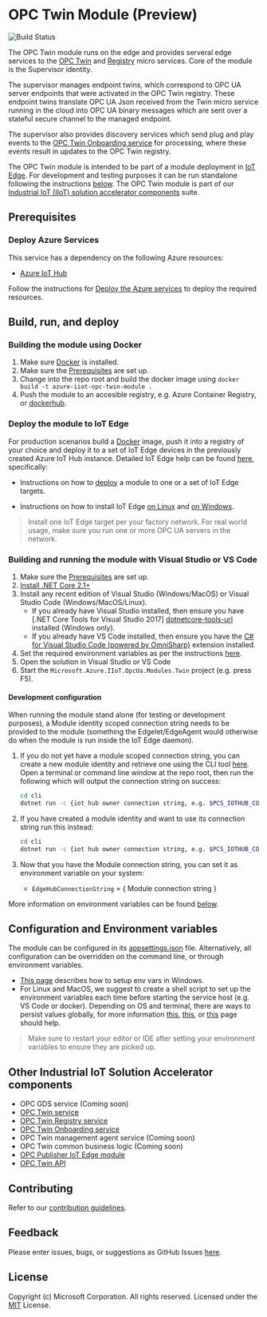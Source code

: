 # OPC Twin Module (Preview)

![Build Status](https://msazure.visualstudio.com/_apis/public/build/definitions/b32aa71e-8ed2-41b2-9d77-5bc261222004/33979/badge)

The OPC Twin module runs on the edge and provides serveral edge services to the [OPC Twin](https://github.com/Azure/azure-iiot-opc-twin-service) and [Registry](https://github.com/Azure/azure-iiot-opc-registry-service) micro services. Core of the module is the Supervisor identity.

The supervisor manages endpoint twins, which correspond to OPC UA server endpoints that were activated in the OPC Twin registry.  These endpoint twins translate OPC UA Json received from the Twin micro service running in the cloud into OPC UA binary messages which are sent over a stateful secure channel to the managed endpoint.

The supervisor also provides discovery services which send plug and play events to the [OPC Twin Onboarding service](https://github.com/Azure/azure-iiot-opc-twin-onboarding) for processing, where these events result in updates to the OPC Twin registry.

The OPC Twin module is intended to be part of a module deployment in [IoT Edge][iotedge-url].  For development and testing purposes it can be run standalone following the instructions [below](#Build-and-Run).  The OPC Twin module is part of our [Industrial IoT (IIoT) solution accelerator components](#Other-Industrial-IoT-Solution-Accelerator-components) suite.

## Prerequisites

### Deploy Azure Services

This service has a dependency on the following Azure resources:

* [Azure IoT Hub][iothub-docs-url]

Follow the instructions for [Deploy the Azure services][deploy-local] to deploy the required resources.

## Build, run, and deploy

### Building the module using Docker

1. Make sure [Docker][docker-url] is installed.
1. Make sure the [Prerequisites](#prerequisites) are set up.
1. Change into the repo root and build the docker image using `docker build -t azure-iiot-opc-twin-module .`
1. Push the module to an accesible registry, e.g. Azure Container Registry, or [dockerhub][dockerhub-url].

### Deploy the module to IoT Edge

For production scenarios build a [Docker](#Building-the-module-using-Docker) image, push it into a registry of your choice and deploy it to a set of IoT Edge devices in the previously created Azure IoT Hub instance.  Detailed IoT Edge help can be found [here][iotedge-docs-url], specifically:

* Instructions on how to [deploy](https://docs.microsoft.com/en-us/azure/iot-edge/how-to-deploy-modules-portal) a module to one or a set of IoT Edge targets.

* Instructions on how to install IoT Edge [on Linux](https://docs.microsoft.com/en-us/azure/iot-edge/quickstart-linux) and [on Windows](https://docs.microsoft.com/en-us/azure/iot-edge/quickstart).

> Install one IoT Edge target per your factory network.  For real world usage, make sure you run one or more OPC UA servers in the network.

### Building and running the module with Visual Studio or VS Code

1. Make sure the [Prerequisites](#Prerequisites) are set up.
1. [Install .NET Core 2.1+][dotnet-install]
1. Install any recent edition of Visual Studio (Windows/MacOS) or Visual Studio Code (Windows/MacOS/Linux).
   * If you already have Visual Studio installed, then ensure you have [.NET Core Tools for Visual Studio 2017] [dotnetcore-tools-url] installed (Windows only).
   * If you already have VS Code installed, then ensure you have the [C# for Visual Studio Code (powered by OmniSharp)][omnisharp-url] extension installed.
1. Set the required environment variables as per the instructions [here](#Development-configuration).
1. Open the solution in Visual Studio or VS Code
1. Start the `Microsoft.Azure.IIoT.OpcUa.Modules.Twin` project (e.g. press F5).

#### Development configuration

When running the module stand alone (for testing or development purposes), a Module identity scoped connection string needs to be provided to the module (something the Edgelet/EdgeAgent would otherwise do when the module is run inside the IoT Edge daemon).  

1. If you do not yet have a module scoped connection string, you can create a new module identity and retrieve one using the CLI tool [here](/cli).  Open a terminal or command line window at the repo root, then run the following which will output the connection string on success:

    ``` bash
    cd cli
    dotnet run -c {iot hub owner connection string, e.g. $PCS_IOTHUB_CONNSTRING} --add {your desired iot edge device id} {your desired module id}
    ```

1. If you have created a module identity and want to use its connection string run this instead:

    ``` bash
    cd cli
    dotnet run -c {iot hub owner connection string, e.g. $PCS_IOTHUB_CONNSTRING} --get {existing iot edge device id} {existing module id}
    ```

1. Now that you have the Module connection string, you can set it as environment variable on your system:
    * `EdgeHubConnectionString` = { Module  connection string }

More information on environment variables can be found [below](#Configuration-And-Environment-Variables).

## Configuration and Environment variables

The module can be configured in its [appsettings.json](src/appsettings.json) file.  Alternatively, all configuration can be overridden on the command line, or through environment variables.  

* [This page][windows-envvars-howto-url] describes how to setup env vars in Windows.
* For Linux and MacOS, we suggest to create a shell script to set up the environment variables each time before starting the service host (e.g. VS Code or docker). Depending on OS and terminal, there are ways to persist values globally, for more information [this](https://stackoverflow.com/questions/13046624/how-to-permanently-export-a-variable-in-linux), [this](https://help.ubuntu.com/community/EnvironmentVariables), or [this](https://stackoverflow.com/questions/135688/setting-environment-variables-in-os-x) page should help.

> Make sure to restart your editor or IDE after setting your environment variables to ensure they are picked up.

## Other Industrial IoT Solution Accelerator components

* OPC GDS service (Coming soon)
* [OPC Twin service](https://github.com/Azure/azure-iiot-opc-twin-service)
* [OPC Twin Registry service](https://github.com/Azure/azure-iiot-opc-registry-service)
* [OPC Twin Onboarding service](https://github.com/Azure/azure-iiot-opc-twin-onboarding)
* OPC Twin management agent service (Coming soon)
* OPC Twin common business logic (Coming soon)
* [OPC Publisher IoT Edge module](https://github.com/Azure/iot-edge-opc-publisher)
* [OPC Twin API](https://github.com/Azure/azure-iiot-opc-twin-api)

## Contributing

Refer to our [contribution guidelines](CONTRIBUTING.md).

## Feedback

Please enter issues, bugs, or suggestions as GitHub Issues [here](https://github.com/Azure/azure-iiot-opc-twin-service/issues).

## License

Copyright (c) Microsoft Corporation. All rights reserved.
Licensed under the [MIT](LICENSE) License.

[run-with-docker-url]: https://docs.microsoft.com/azure/iot-suite/iot-suite-remote-monitoring-deploy-local#run-the-microservices-in-docker
[rm-arch-url]: https://docs.microsoft.com/azure/iot-suite/iot-suite-remote-monitoring-sample-walkthrough
[postman-url]: https://www.getpostman.com
[dockerhub-url]: https://dockerhub.io
[iotedge-url]: https://github.com/Azure/iotedge
[iotedge-docs-url]: https://docs.microsoft.com/azure/iot-edge/
[iothub-docs-url]: https://docs.microsoft.com/azure/iot-hub/
[docker-url]: https://www.docker.com/
[dotnet-install]: https://www.microsoft.com/net/learn/get-started
[vs-install-url]: https://www.visualstudio.com/downloads
[dotnetcore-tools-url]: https://www.microsoft.com/net/core#windowsvs2017
[omnisharp-url]: https://github.com/OmniSharp/omnisharp-vscode
[windows-envvars-howto-url]: https://superuser.com/questions/949560/how-do-i-set-system-environment-variables-in-windows-10
[iothub-connstring-blog]: https://blogs.msdn.microsoft.com/iotdev/2017/05/09/understand-different-connection-strings-in-azure-iot-hub/
[deploy-rm]: https://docs.microsoft.com/azure/iot-suite/iot-suite-remote-monitoring-deploy
[deploy-local]: https://docs.microsoft.com/azure/iot-suite/iot-suite-remote-monitoring-deploy-local#deploy-the-azure-services
[disable-auth]: https://github.com/Azure/azure-iot-pcs-remote-monitoring-dotnet/wiki/Developer-Reference-Guide#disable-authentication
